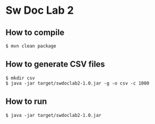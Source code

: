 # Sw Doc Lab 2

## How to compile
```shell
$ mvn clean package
```

## How to generate CSV files
```shell
$ mkdir csv
$ java -jar target/swdoclab2-1.0.jar -g -o csv -c 1000
```

## How to run
```shell
$ java -jar target/swdoclab2-1.0.jar
```